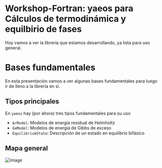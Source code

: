 # Workshop-Fortran: yaeos para Cálculos de termodinámica y equilbirio de fases

Hoy vamos a ver la librería que estamos desarrollando, ya lista para uso
general.

# Bases fundamentales
En esta presentación vamos a ver algunas bases fundamentales para luego ir 
de lleno a la librería en sí.


## Tipos principales

En `yaeos` hay (por ahora) tres tipos fundamentales para su uso

- `ArModel`: Modelos de energía residual de Helmholtz
- `GeModel`: Modelos de energía de Gibbs de exceso
- `EquilibriumState`: Descripción de un estado en equilibrio bifásico

## Mapa general

![image](https://github.com/user-attachments/assets/4b6a4ff8-2a36-45e4-9768-34c7ea32dab2)
